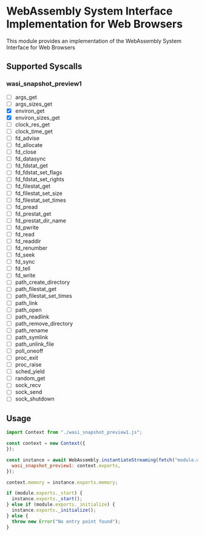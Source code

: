 # WebAssembly System Interface Implementation for Web Browsers

This module provides an implementation of the WebAssembly System Interface for Web Browsers

## Supported Syscalls

### wasi_snapshot_preview1

- [ ] args_get
- [ ] args_sizes_get
- [x] environ_get
- [x] environ_sizes_get
- [ ] clock_res_get
- [ ] clock_time_get
- [ ] fd_advise
- [ ] fd_allocate
- [ ] fd_close
- [ ] fd_datasync
- [ ] fd_fdstat_get
- [ ] fd_fdstat_set_flags
- [ ] fd_fdstat_set_rights
- [ ] fd_filestat_get
- [ ] fd_filestat_set_size
- [ ] fd_filestat_set_times
- [ ] fd_pread
- [ ] fd_prestat_get
- [ ] fd_prestat_dir_name
- [ ] fd_pwrite
- [ ] fd_read
- [ ] fd_readdir
- [ ] fd_renumber
- [ ] fd_seek
- [ ] fd_sync
- [ ] fd_tell
- [ ] fd_write
- [ ] path_create_directory
- [ ] path_filestat_get
- [ ] path_filestat_set_times
- [ ] path_link
- [ ] path_open
- [ ] path_readlink
- [ ] path_remove_directory
- [ ] path_rename
- [ ] path_symlink
- [ ] path_unlink_file
- [ ] poll_oneoff
- [ ] proc_exit
- [ ] proc_raise
- [ ] sched_yield
- [ ] random_get
- [ ] sock_recv
- [ ] sock_send
- [ ] sock_shutdown

## Usage

```javascript
import Context from "./wasi_snapshot_preview1.js";

const context = new Context({
});

const instance = await WebAssembly.instantiateStreaming(fetch("module.wasm"), {
  wasi_snapshot_preview1: context.exports,
});

context.memory = instance.exports.memory;

if (module.exports._start) {
  instance.exports._start();
} else if (module.exports._initialize) {
  instance.exports._initialize();
} else {
  throw new Error("No entry point found");
}
```
